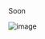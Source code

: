 <div>Soon</div>

![image](https://github.com/Jes015/CASSETTE/assets/120581623/f7a10a1a-acd8-42de-8801-9db288d8de14)

